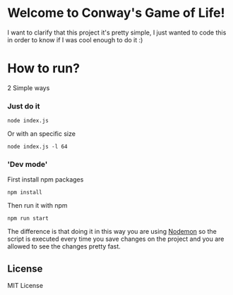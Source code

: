 # Welcome to Conway's Game of Life!

I want to clarify that this project it's pretty simple, I just wanted to code this in order to know if I was cool enough to do it :)

# How to run?

2 Simple ways

### Just do it

```
node index.js
```

Or with an specific size

```
node index.js -l 64
```

### 'Dev mode'

First install npm packages

```
npm install
```

Then run it with npm

```
npm run start
```

The difference is that doing it in this way you are using [Nodemon](https://www.npmjs.com/package/nodemon) so the script is executed every time you save changes on the project and you are allowed to see the changes pretty fast.

## License

MIT License
